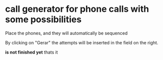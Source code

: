 # call generator for phone calls with some possibilities

Place the phones, and they will automatically be sequenced

By clicking on "Gerar" the attempts will be inserted in the field on the right.


**is not finished yet**
 thats it
